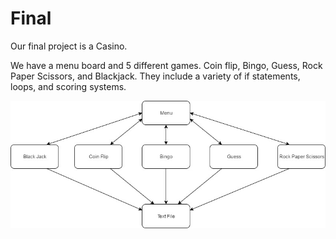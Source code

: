 # Final

Our final project is a Casino.

We have a menu board and 5 different games. Coin flip, Bingo, Guess, Rock Paper Scissors, and Blackjack. They include a variety of if statements, loops, and scoring systems.


<img src="Final FlowChart.jpg">
